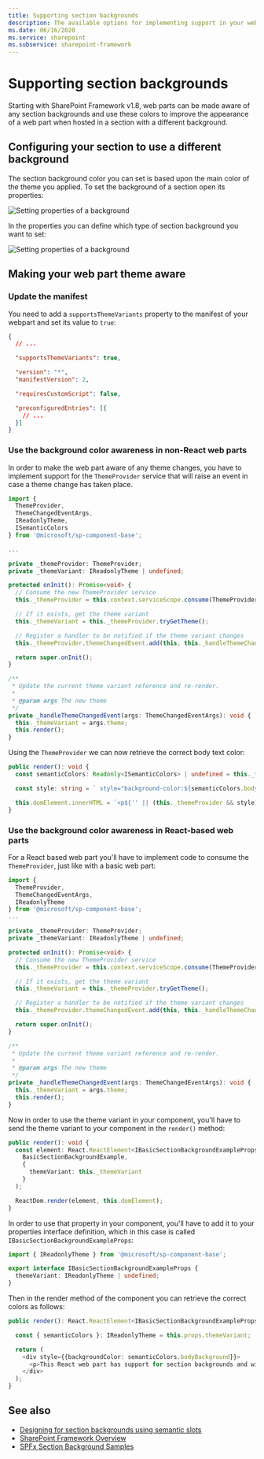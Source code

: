 ```yaml
---
title: Supporting section backgrounds
description: The available options for implementing support in your web parts for section backgrounds.
ms.date: 06/16/2020
ms.service: sharepoint
ms.subservice: sharepoint-framework
---
```


# Supporting section backgrounds

Starting with SharePoint Framework v1.8, web parts can be made aware of any section backgrounds and use these colors to improve the appearance of a web part when hosted in a section with a different background.

## Configuring your section to use a different background

The section background color you can set is based upon the main color of the theme you applied. To set the background of a section open its properties:

![Setting properties of a background](../../../images/supporting-section-backgrounds-modify-section.png)

In the properties you can define which type of section background you want to set:

![Setting properties of a background](../../../images/supporting-section-backgrounds-modify-section2.png)

## Making your web part theme aware

### Update the manifest

You need to add a `supportsThemeVariants` property to the manifest of your webpart and set its value to `true`:

```json
{
  // ...

  "supportsThemeVariants": true,

  "version": "*",
  "manifestVersion": 2,

  "requiresCustomScript": false,

  "preconfiguredEntries": [{
    // ...
  }]
}
```

### Use the background color awareness in non-React web parts

In order to make the web part aware of any theme changes, you have to implement support for the `ThemeProvider` service that will raise an event in case a theme change has taken place.

```typescript
import {
  ThemeProvider,
  ThemeChangedEventArgs,
  IReadonlyTheme,
  ISemanticColors
} from '@microsoft/sp-component-base';

...

private _themeProvider: ThemeProvider;
private _themeVariant: IReadonlyTheme | undefined;

protected onInit(): Promise<void> {
  // Consume the new ThemeProvider service
  this._themeProvider = this.context.serviceScope.consume(ThemeProvider.serviceKey);

  // If it exists, get the theme variant
  this._themeVariant = this._themeProvider.tryGetTheme();

  // Register a handler to be notified if the theme variant changes
  this._themeProvider.themeChangedEvent.add(this, this._handleThemeChangedEvent);

  return super.onInit();
}

/**
 * Update the current theme variant reference and re-render.
 *
 * @param args The new theme
 */
private _handleThemeChangedEvent(args: ThemeChangedEventArgs): void {
  this._themeVariant = args.theme;
  this.render();
}
```

Using the `ThemeProvider` we can now retrieve the correct body text color:

```typescript
public render(): void {
  const semanticColors: Readonly<ISemanticColors> | undefined = this._themeVariant && this._themeVariant.semanticColors;

  const style: string = ` style="background-color:${semanticColors.bodyBackground}"`;

  this.domElement.innerHTML = `<p${'' || (this._themeProvider && style)}>this is a demo</p>`;
}
```

### Use the background color awareness in React-based web parts

For a React based web part you'll have to implement code to consume the `ThemeProvider`, just like with a basic web part:

```typescript
import {
  ThemeProvider,
  ThemeChangedEventArgs,
  IReadonlyTheme
} from '@microsoft/sp-component-base';
...

private _themeProvider: ThemeProvider;
private _themeVariant: IReadonlyTheme | undefined;

protected onInit(): Promise<void> {
  // Consume the new ThemeProvider service
  this._themeProvider = this.context.serviceScope.consume(ThemeProvider.serviceKey);

  // If it exists, get the theme variant
  this._themeVariant = this._themeProvider.tryGetTheme();

  // Register a handler to be notified if the theme variant changes
  this._themeProvider.themeChangedEvent.add(this, this._handleThemeChangedEvent);

  return super.onInit();
}

/**
 * Update the current theme variant reference and re-render.
 *
 * @param args The new theme
 */
private _handleThemeChangedEvent(args: ThemeChangedEventArgs): void {
  this._themeVariant = args.theme;
  this.render();
}
```

Now in order to use the theme variant in your component, you'll have to send the theme variant to your component in the `render()` method:

```typescript
public render(): void {
  const element: React.ReactElement<IBasicSectionBackgroundExampleProps > = React.createElement(
    BasicSectionBackgroundExample,
    {
      themeVariant: this._themeVariant
    }
  );

  ReactDom.render(element, this.domElement);
}
```

In order to use that property in your component, you'll have to add it to your properties interface definition, which in this case is called `IBasicSectionBackgroundExampleProps`:

```typescript
import { IReadonlyTheme } from '@microsoft/sp-component-base';

export interface IBasicSectionBackgroundExampleProps {
  themeVariant: IReadonlyTheme | undefined;
}
```

Then in the render method of the component you can retrieve the correct colors as follows:

```typescript
public render(): React.ReactElement<IBasicSectionBackgroundExampleProps> {

  const { semanticColors }: IReadonlyTheme = this.props.themeVariant;

  return (
    <div style={{backgroundColor: semanticColors.bodyBackground}}>
      <p>This React web part has support for section backgrounds and will inherit its background from the section</p>
    </div>
  );
}
```

## See also

- [Designing for section backgrounds using semantic slots](../../../design/semantic_slots.md)
- [SharePoint Framework Overview](../../sharepoint-framework-overview.md)
- [SPFx Section Background Samples](https://github.com/SharePoint/sp-dev-fx-webparts/tree/master/samples/section-backgrounds)
